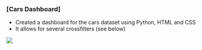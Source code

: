 ###  [Cars Dashboard]

* Created a dashboard for the cars dataset using Python, HTML and CSS
* It allows for several crossfilters (see below) 

<img src="https://github.com/MaartenGr/cars_dashboard/tree/master/Images/dashboard.gif">
